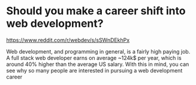 # Should you make a career shift into web development?

https://www.reddit.com/r/webdev/s/sSWnDEkhPx

Web development, and programming in general, is a fairly high paying job. A full stack web developer earns on average ~124k$ per year, which is around 40% higher than the average US salary. With this in mind, you can see why so many people are interested in pursuing a web development career